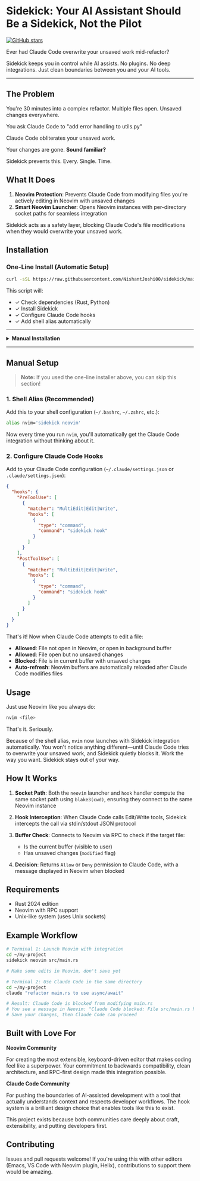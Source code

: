 # Sidekick: Your AI Assistant Should Be a Sidekick, Not the Pilot

[![GitHub stars](https://img.shields.io/github/stars/NishantJoshi00/sidekick?style=social)](https://github.com/NishantJoshi00/sidekick)

Ever had Claude Code overwrite your unsaved work mid-refactor?

Sidekick keeps you in control while AI assists. No plugins. No deep integrations. Just clean boundaries between you and your AI tools.

---

## The Problem

You're 30 minutes into a complex refactor. Multiple files open. Unsaved changes everywhere.

You ask Claude Code to "add error handling to utils.py"

Claude Code obliterates your unsaved work.

Your changes are gone. **Sound familiar?**

Sidekick prevents this. Every. Single. Time.

## What It Does

1. **Neovim Protection**: Prevents Claude Code from modifying files you're actively editing in Neovim with unsaved changes
2. **Smart Neovim Launcher**: Opens Neovim instances with per-directory socket paths for seamless integration

Sidekick acts as a safety layer, blocking Claude Code's file modifications when they would overwrite your unsaved work.

## Installation

### One-Line Install (Automatic Setup)

```bash
curl -sSL https://raw.githubusercontent.com/NishantJoshi00/sidekick/main/scripts/install.sh | bash
```

This script will:
- ✓ Check dependencies (Rust, Python)
- ✓ Install Sidekick
- ✓ Configure Claude Code hooks
- ✓ Add shell alias automatically

---

<details>
<summary><b>Manual Installation</b></summary>

### Quick Install

```bash
cargo install --git https://github.com/NishantJoshi00/sidekick
```

**Don't have Rust?** Install it first:
```bash
curl --proto '=https' --tlsv1.2 -sSf https://sh.rustup.rs | sh
```

**Alternative:** Install from source
```bash
git clone https://github.com/NishantJoshi00/sidekick
cd sidekick
cargo install --path .
```

</details>

---

## Manual Setup

> **Note:** If you used the one-line installer above, you can skip this section!

### 1. Shell Alias (Recommended)

Add this to your shell configuration (`~/.bashrc`, `~/.zshrc`, etc.):

```bash
alias nvim='sidekick neovim'
```

Now every time you run `nvim`, you'll automatically get the Claude Code integration without thinking about it.

### 2. Configure Claude Code Hooks

Add to your Claude Code configuration (`~/.claude/settings.json` or `.claude/settings.json`):

```json
{
  "hooks": {
    "PreToolUse": [
      {
        "matcher": "MultiEdit|Edit|Write",
        "hooks": [
          {
            "type": "command",
            "command": "sidekick hook"
          }
        ]
      }
    ],
    "PostToolUse": [
      {
        "matcher": "MultiEdit|Edit|Write",
        "hooks": [
          {
            "type": "command",
            "command": "sidekick hook"
          }
        ]
      }
    ]
  }
}
```

That's it! Now when Claude Code attempts to edit a file:
- **Allowed**: File not open in Neovim, or open in background buffer
- **Allowed**: File open but no unsaved changes
- **Blocked**: File is in current buffer with unsaved changes
- **Auto-refresh**: Neovim buffers are automatically reloaded after Claude Code modifies files

## Usage

Just use Neovim like you always do:

```bash
nvim <file>
```

That's it. Seriously.

Because of the shell alias, `nvim` now launches with Sidekick integration automatically. You won't notice anything different—until Claude Code tries to overwrite your unsaved work, and Sidekick quietly blocks it. Work the way you want. Sidekick stays out of your way.

## How It Works

1. **Socket Path**: Both the `neovim` launcher and `hook` handler compute the same socket path using `blake3(cwd)`, ensuring they connect to the same Neovim instance

2. **Hook Interception**: When Claude Code calls Edit/Write tools, Sidekick intercepts the call via stdin/stdout JSON protocol

3. **Buffer Check**: Connects to Neovim via RPC to check if the target file:
   - Is the current buffer (visible to user)
   - Has unsaved changes (`modified` flag)

4. **Decision**: Returns `Allow` or `Deny` permission to Claude Code, with a message displayed in Neovim when blocked

## Requirements

- Rust 2024 edition
- Neovim with RPC support
- Unix-like system (uses Unix sockets)

## Example Workflow

```bash
# Terminal 1: Launch Neovim with integration
cd ~/my-project
sidekick neovim src/main.rs

# Make some edits in Neovim, don't save yet

# Terminal 2: Use Claude Code in the same directory
cd ~/my-project
claude "refactor main.rs to use async/await"

# Result: Claude Code is blocked from modifying main.rs
# You see a message in Neovim: "Claude Code blocked: File src/main.rs has unsaved changes"
# Save your changes, then Claude Code can proceed
```

## Built with Love For

**Neovim Community**

For creating the most extensible, keyboard-driven editor that makes coding feel like a superpower. Your commitment to backwards compatibility, clean architecture, and RPC-first design made this integration possible.

**Claude Code Community**

For pushing the boundaries of AI-assisted development with a tool that actually understands context and respects developer workflows. The hook system is a brilliant design choice that enables tools like this to exist.

This project exists because both communities care deeply about craft, extensibility, and putting developers first.

## Contributing

Issues and pull requests welcome! If you're using this with other editors (Emacs, VS Code with Neovim plugin, Helix), contributions to support them would be amazing.
